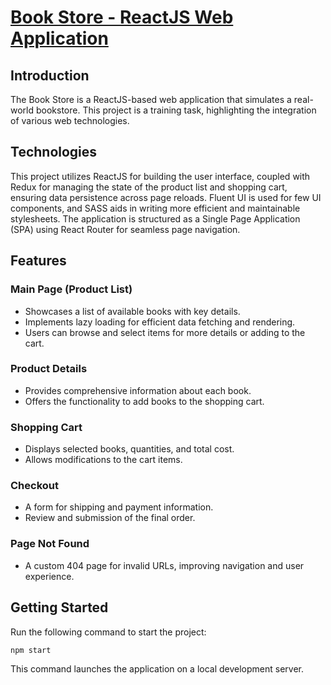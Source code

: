 
# [Book Store - ReactJS Web Application](https://book-store-vytcka.vercel.app/)

## Introduction

The Book Store is a ReactJS-based web application that simulates a real-world bookstore. This project is a training task, highlighting the integration of various web technologies.

## Technologies

This project utilizes ReactJS for building the user interface, coupled with Redux for managing the state of the product list and shopping cart, ensuring data persistence across page reloads. Fluent UI is used for few UI components, and SASS aids in writing more efficient and maintainable stylesheets. The application is structured as a Single Page Application (SPA) using React Router for seamless page navigation.

## Features

### Main Page (Product List)
- Showcases a list of available books with key details.
- Implements lazy loading for efficient data fetching and rendering.
- Users can browse and select items for more details or adding to the cart.

### Product Details
- Provides comprehensive information about each book.
- Offers the functionality to add books to the shopping cart.

### Shopping Cart
- Displays selected books, quantities, and total cost.
- Allows modifications to the cart items.

### Checkout
- A form for shipping and payment information.
- Review and submission of the final order.

### Page Not Found
- A custom 404 page for invalid URLs, improving navigation and user experience.

## Getting Started
Run the following command to start the project:

```bash
npm start
```

This command launches the application on a local development server.
